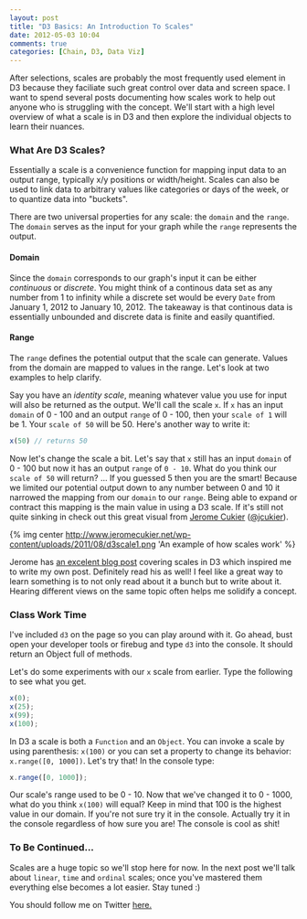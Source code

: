 ```yaml
---
layout: post
title: "D3 Basics: An Introduction To Scales"
date: 2012-05-03 10:04
comments: true
categories: [Chain, D3, Data Viz]
---
```


<!-- CSS Styles: -->
<div>
  <style type="text/css">

    .chart {
      font-family: Arial, sans-serif;
      font-size: 10px;
    }

    .bar {
      fill: steelblue;
    }

    .axis path, .axis line {
      fill: none;
      stroke: #000;
      shape-rendering: crispEdges;
    }

  </style>
</div>


<!-- Global Variables: -->
<script type="text/javascript">

  var data = [1, 1, 2, 3, 5, 8];

  var margin = {top: 40, right: 40, bottom: 40, left: 40},
      width = $('.entry-content').width(),
      height = 300;

  $(window).resize(function() {
    width = $('.entry-content').width();
  });

</script>

After selections, scales are probably the most frequently used element in D3 because they faciliate such great control over data and screen space. I want to spend several posts documenting how scales work to help out anyone who is struggling with the concept. We'll start with a high level overview of what a scale is in D3 and then explore the individual objects to learn their nuances.

<!--more-->

### What Are D3 Scales?

Essentially a scale is a convenience function for mapping input data to an output range, typically x/y positions or width/height. Scales can also be used to link data to arbitrary values like categories or days of the week, or to quantize data into "buckets". 

There are two universal properties for any scale: the `domain` and the `range`. The `domain` serves as the input for your graph while the `range` represents the output. 

#### Domain
Since the `domain` corresponds to our graph's input it can be either *continuous* or *discrete*. You might think of a continous data set as any number from 1 to infinity while a discrete set would be every `Date` from January 1, 2012 to January 10, 2012. The takeaway is that continous data is essentially unbounded and discrete data is finite and easily quantified.

#### Range
The `range` defines the potential output that the scale can generate. Values from the domain are mapped to values in the range. Let's look at two examples to help clarify.

Say you have an *identity scale*, meaning whatever value you use for input will also be returned as the output. We'll call the scale `x`. If `x` has an input `domain` of 0 - 100 and an output `range` of 0 - 100, then your `scale of 1` will be 1. Your `scale of 50` will be 50. Here's another way to write it:

```javascript
x(50) // returns 50
```

Now let's change the scale a bit. Let's say that `x` still has an input `domain` of 0 - 100 but now it has an output `range` of `0 - 10`. What do you think our `scale of 50` will return? ... If you guessed 5 then you are the smart! Because we limited our potential output down to any number between 0 and 10 it narrowed the mapping from our `domain` to our `range`. Being able to expand or contract this mapping is the main value in using a D3 scale. If it's still not quite sinking in check out this great visual from [Jerome Cukier](http://www.jeromecukier.net/) ([@jcukier](https://twitter.com/#!/jcukier)).

{% img center http://www.jeromecukier.net/wp-content/uploads/2011/08/d3scale1.png 'An example of how scales work' %}

Jerome has [an excelent blog post](http://www.jeromecukier.net/blog/2011/08/11/d3-scales-and-color/) covering scales in D3 which inspired me to write my own post. Definitely read his as well! I feel like a great way to learn something is to not only read about it a bunch but to write about it. Hearing different views on the same topic often helps me solidify a concept.

### Class Work Time

<!-- D3.js -->
<script type='text/javascript'>

var x = d3.scale.linear()
    .domain([0, 100])
    .range([0, 10]);

</script>

I've included `d3` on the page so you can play around with it. Go ahead, bust open your developer tools or firebug and type `d3` into the console. It should return an Object full of methods. 

Let's do some experiments with our `x` scale from earlier. Type the following to see what you get.

```javascript
x(0);
x(25);
x(99);
x(100);
```

In D3 a scale is both a `Function` and an `Object`. You can invoke a scale by using parenthesis: `x(100)` or you can set a property to change its behavior: `x.range([0, 1000])`. Let's try that! In the console type:

```javascript
x.range([0, 1000]);
```

Our scale's range used to be 0 - 10. Now that we've changed it to 0 - 1000, what do you think `x(100)` will equal? Keep in mind that 100 is the highest value in our domain. If you're not sure try it in the console. Actually try it in the console regardless of how sure you are! The console is cool as shit!

### To Be Continued...

Scales are a huge topic so we'll stop here for now. In the next post we'll talk about `linear`, `time` and `ordinal` scales; once you've mastered them everything else becomes a lot easier. Stay tuned :)

You should follow me on Twitter [here.](http://twitter.com/rob_dodson)